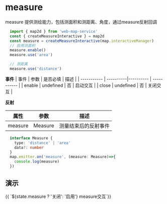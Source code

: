 # measure
measure 提供测绘能力，包括测面积和测距离、角度，通过measure反射回调

```ts
  import { map2d } from 'web-map-service'
  const { createMeasureInteractive } = map2d
  const measure = createMeasureInteractive(map.interactiveManager)
  // 启用测面积
  measure.enable()
  measure.use('area')

  // 测距离
  measure.use('distance')

```

**事件**
| 事件      |    参数    |  是否必填   |     描述    |
| -----------  |  ----------|----------   | ----------- |
| enable    |  undefined  |     否      |  启动交互 |
| close    |  undefined  |     否      |  关闭交互 |

**反射**

| 属性    |   参数    |    描述    |
| ---- | ---- | ---- |
| measure | Measure   |  测量结束后的反射事件  |

```ts
  interface Measure {
    type: 'distance' | 'area'
    data?: number
  }
  map.emitter.on('measure', (measure: Measure)=>{
    console.log(measure)
  })
```

## 演示

<div class="w-[500px] h-[700px]">
  <div class="flex w-full flex-col">
    <div class="flex mb-2">
      <el-select :modelValue="state.measureType" @change="changeMeasureType">
        <el-option value="distance" label="测距"></el-option>
        <el-option value="area" label="测面积"></el-option>
        <el-option value="angle" label="角度"></el-option>
      </el-select>
      <el-button class="ml-2 mr-2"  @click="switcher('measure', !state.measure)" type="primary">{{ `${state.measure ? '关闭': '启用'} measure交互`}}</el-button>
    </div>
  </div>
  <div class="w-[500px] h-[500px] border" ref="mapRef"></div>
</div>

<script setup lang="ts">
  import { createMap, createMeasureInteractive, createSelectInteractive, createModifyInteractive, createMoveInteractive, createDrawInteractive } from "@web-map-service/map2d";
  import { ref, onMounted, reactive } from 'vue'

  const state = reactive({
    measure: false,
    measureType: 'distance',
  })

  const mapRef = ref<HTMLElement>()
  let map
  let interactiveManager

  let [ measure] = []
  function changeMeasureType(type) {
    state.measureType = type
    measure.use(type)
  }

  function switcher(type, status) {
    if (status) {
      enable(type)
      return
    }
    close(type)
  }

  function enable(type) {
    switch(type) {
      case 'measure': 
        measure.enable()
        break
    }
    state[type] = true
  }

  function close(type) {
    switch(type) {
      case 'measure': 
        measure.close()
        break
    }
    state[type] = false
  }

  onMounted(()=> {
    map = createMap({
      el: mapRef.value,
    })
    interactiveManager = map.interactiveManager;
    measure = createMeasureInteractive(interactiveManager)
  })
</script>
